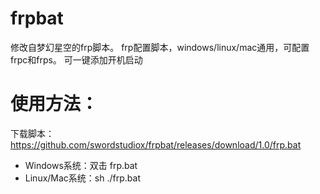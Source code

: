 ﻿# frpbat
修改自梦幻星空的frp脚本。 frp配置脚本，windows/linux/mac通用，可配置frpc和frps。 可一键添加开机启动
# 使用方法：
下载脚本：https://github.com/swordstudiox/frpbat/releases/download/1.0/frp.bat
 - Windows系统：双击 frp.bat
 - Linux/Mac系统：sh ./frp.bat

